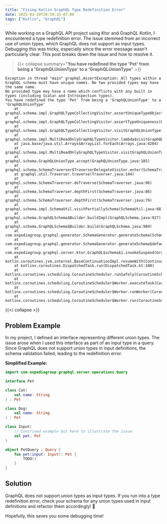```yaml
---
title: "Fixing Kotlin GraphQL Type Redefinition Error"
date: 2025-03-20T20:59:33-07:00
tags: ["Kotlin", "GraphQL"]
---
```


While working on a GraphQL API project using Ktor and GraphQL Kotlin, I encountered a type redefinition error. The issue
stemmed from an incorrect use of union types, which GraphQL does not support as input types. Debugging this was tricky,
especially since the error message wasn’t particularly clear. This post breaks down the issue and how to resolve it.

> {{< collapse summary="**You have redefined the type 'Pet' from being a 'GraphQLUnionType' to a 'GraphQLUnionType**" >}}

```
Exception in thread "main" graphql.AssertException: All types within a GraphQL schema must have unique names. No two provided types may have the same name.
No provided type may have a name which conflicts with any built in types (including Scalar and Introspection types).
You have redefined the type 'Pet' from being a 'GraphQLUnionType' to a 'GraphQLUnionType'
	at graphql.schema.impl.GraphQLTypeCollectingVisitor.assertUniqueTypeObjects(GraphQLTypeCollectingVisitor.java:156)
	at graphql.schema.impl.GraphQLTypeCollectingVisitor.assertTypeUniqueness(GraphQLTypeCollectingVisitor.java:148)
	at graphql.schema.impl.GraphQLTypeCollectingVisitor.visitGraphQLUnionType(GraphQLTypeCollectingVisitor.java:88)
	at graphql.schema.impl.MultiReadOnlyGraphQLTypeVisitor.lambda$visitGraphQLUnionType$15(MultiReadOnlyGraphQLTypeVisitor.java:142)
	at java.base/java.util.Arrays$ArrayList.forEach(Arrays.java:4204)
	at graphql.schema.impl.MultiReadOnlyGraphQLTypeVisitor.visitGraphQLUnionType(MultiReadOnlyGraphQLTypeVisitor.java:142)
	at graphql.schema.GraphQLUnionType.accept(GraphQLUnionType.java:185)
	at graphql.schema.SchemaTraverser$TraverserDelegateVisitor.enter(SchemaTraverser.java:109)
	at graphql.util.Traverser.traverse(Traverser.java:144)
	at graphql.schema.SchemaTraverser.doTraverse(SchemaTraverser.java:96)
	at graphql.schema.SchemaTraverser.depthFirst(SchemaTraverser.java:86)
	at graphql.schema.SchemaTraverser.depthFirst(SchemaTraverser.java:79)
	at graphql.schema.impl.SchemaUtil.visitPartiallySchema(SchemaUtil.java:68)
	at graphql.schema.GraphQLSchema$Builder.buildImpl(GraphQLSchema.java:927)
	at graphql.schema.GraphQLSchema$Builder.build(GraphQLSchema.java:904)
	at com.expediagroup.graphql.generator.SchemaGenerator.generateSchema(SchemaGenerator.kt:88)
	at com.expediagroup.graphql.generator.SchemaGenerator.generateSchema$default(SchemaGenerator.kt:58)
	at com.expediagroup.graphql.server.ktor.GraphQL$schema$1.invokeSuspend(GraphQL.kt:118)
	at kotlin.coroutines.jvm.internal.BaseContinuationImpl.resumeWith(ContinuationImpl.kt:33)
	at kotlinx.coroutines.DispatchedTask.run(DispatchedTask.kt:100)
	at kotlinx.coroutines.scheduling.CoroutineScheduler.runSafely(CoroutineScheduler.kt:586)
	at kotlinx.coroutines.scheduling.CoroutineScheduler$Worker.executeTask(CoroutineScheduler.kt:829)
	at kotlinx.coroutines.scheduling.CoroutineScheduler$Worker.runWorker(CoroutineScheduler.kt:717)
	at kotlinx.coroutines.scheduling.CoroutineScheduler$Worker.run(CoroutineScheduler.kt:704)
```

{{</ collapse >}}

## Problem Example

In my project, I defined an interface representing different union types. The issue arose when I used this 
interface as part of an input type in a query. Since GraphQL does not support union types in input definitions,
the schema validation failed, leading to the redefinition error.

**Simplified Example:**

```kotlin
import com.expediagroup.graphql.server.operations.Query

interface Pet

class Cat(
    val name: String
) : Pet

class Dog(
    val name: String
) : Pet

class Input(
    // Contrived example but here to illustrate the issue
    val pet: Pet
)

object PetQuery : Query {
    fun pet(input: Input): Pet {
        TODO()
    }
}
```


## Solution

GraphQL does not support union types as input types. If you run into a type redefinition error, check your schema 
for any union types used in input definitions and refactor them accordingly! 🚀

Hopefully, this saves you some debugging time! 
